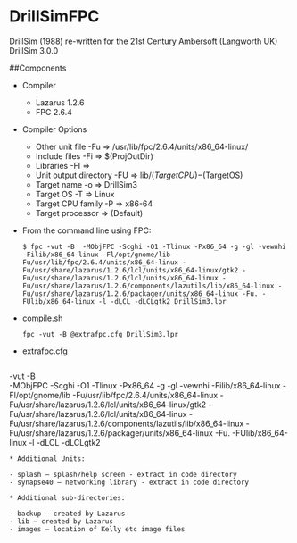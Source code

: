 # DrillSimFPC

DrillSim (1988) re-written for the 21st Century
Ambersoft (Langworth UK)
DrillSim 3.0.0

##Components


* Compiler
  - Lazarus 1.2.6
  - FPC 2.6.4

* Compiler Options
  - Other unit file -Fu => /usr/lib/fpc/2.6.4/units/x86_64-linux/
  - Include files -Fi => $(ProjOutDir)
  - Libraries -FI => <empty>
  - Unit output directory -FU => lib/$(TargetCPU)-$(TargetOS)
  - Target name -o => DrillSim3
  - Target OS -T => Linux
  - Target CPU family -P => x86-64
  - Target processor => (Default)

* From the command line using FPC:
  ```
  $ fpc -vut -B  -MObjFPC -Scghi -O1 -Tlinux -Px86_64 -g -gl -vewnhi -Filib/x86_64-linux -Fl/opt/gnome/lib -Fu/usr/lib/fpc/2.6.4/units/x86_64-linux -Fu/usr/share/lazarus/1.2.6/lcl/units/x86_64-linux/gtk2 -Fu/usr/share/lazarus/1.2.6/lcl/units/x86_64-linux -Fu/usr/share/lazarus/1.2.6/components/lazutils/lib/x86_64-linux -Fu/usr/share/lazarus/1.2.6/packager/units/x86_64-linux -Fu. -FUlib/x86_64-linux -l -dLCL -dLCLgtk2 DrillSim3.lpr
  ```
  
* compile.sh
  ```
  fpc -vut -B @extrafpc.cfg DrillSim3.lpr
  ```
* extrafpc.cfg

  ```
-vut 
-B  
-MObjFPC 
-Scghi 
-O1
-Tlinux 
-Px86_64 
-g 
-gl 
-vewnhi 
-Filib/x86_64-linux 
-Fl/opt/gnome/lib 
-Fu/usr/lib/fpc/2.6.4/units/x86_64-linux 
-Fu/usr/share/lazarus/1.2.6/lcl/units/x86_64-linux/gtk2 
-Fu/usr/share/lazarus/1.2.6/lcl/units/x86_64-linux 
-Fu/usr/share/lazarus/1.2.6/components/lazutils/lib/x86_64-linux 
-Fu/usr/share/lazarus/1.2.6/packager/units/x86_64-linux 
-Fu. 
-FUlib/x86_64-linux 
-l 
-dLCL 
-dLCLgtk2
  ```
* Additional Units:

  - splash – splash/help screen - extract in code directory
  - synapse40 – networking library - extract in code directory

* Additional sub-directories:

  - backup – created by Lazarus
  - lib – created by Lazarus
  - images – location of Kelly etc image files


